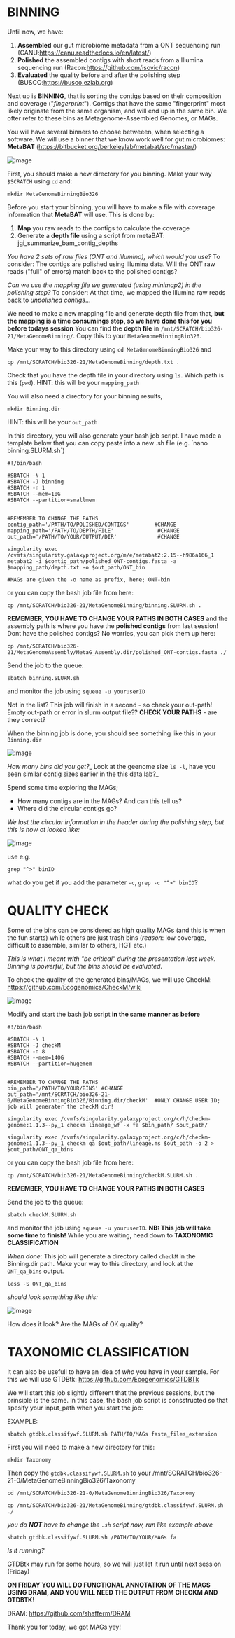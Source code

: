 # **BINNING**

Until now, we have: 

1. **Assembled** our gut microbiome metadata from a ONT sequencing run (CANU:https://canu.readthedocs.io/en/latest/)
2. **Polished** the assembled contigs with short reads from a Illumina sequencing run (Racon:https://github.com/isovic/racon)
3. **Evaluated** the quality before and after the polishing step (BUSCO:https://busco.ezlab.org) 

Next up is **BINNING**, that is sorting the contigs based on their composition and coverage ("_fingerprint_"). Contigs that have the same "fingerprint" most likely originate from the same organism, and will end up in the same bin. 
We ofter refer to these bins as Metagenome-Assembled Genomes, or MAGs. 

You will have several binners to choose betweeen, when selecting a software. We will use a binner that we know work well for gut microbiomes: **MetaBAT** (https://bitbucket.org/berkeleylab/metabat/src/master/)


![image](https://user-images.githubusercontent.com/65181082/115441281-f647a900-a210-11eb-80fe-069cb874d79b.png)

First, you should make a new directory for you binning. Make your way `$SCRATCH` using `cd` and: 

```
mkdir MetaGenomeBinningBio326
```

Before you start your binning, you will have to make a file with coverage information that **MetaBAT** will use. This is done by: 
1. **Map** you raw reads to the contigs to calculate the coverage 
2. Generate a **depth file** using a script from metaBAT: jgi_summarize_bam_contig_depths 

_You have 2 sets of raw files (ONT and Illumina), which would you use?_ 
To consider: The contigs are polished using Illumina data. Will the ONT raw reads ("full" of errors) match back to the polished contigs? 

_Can we use the mapping file we generated (using minimap2) in the polishing step?_ 
To consider: At that time, we mapped the Illumina raw reads back to _unpolished contigs_...

We need to make a new mapping file and generate depth file from that, **but the mapping is a time consumings step, so we have done this for you before todays session**
You can find the **depth file** in `/mnt/SCRATCH/bio326-21/MetaGenomeBinning/`. Copy this to your `MetaGenomeBinningBio326`. 

Make your way to this directory using `cd MetaGenomeBinningBio326` and

```
cp /mnt/SCRATCH/bio326-21/MetaGenomeBinning/depth.txt .
```
Check that you have the depth file in your directory using `ls`. Which path is this (`pwd`). HINT: this will be your `mapping_path`

You will also need a directory for your binning results, 
``` 
mkdir Binning.dir 
```
HINT: this will be your `out_path`

In this directory, you will also generate your bash job script. I have made a template below that you can copy paste into a new .sh file (e.g. ´nano binning.SLURM.sh`) 
```
#!/bin/bash

#SBATCH -N 1
#SBATCH -J binning
#SBATCH -n 1
#SBATCH --mem=10G
#SBATCH --partition=smallmem


#REMEMBER TO CHANGE THE PATHS   
contig_path='/PATH/TO/POLISHED/CONTIGS'        #CHANGE
mapping_path='/PATH/TO/DEPTH/FILE'              #CHANGE
out_path='/PATH/TO/YOUR/OUTPUT/DIR'             #CHANGE

singularity exec /cvmfs/singularity.galaxyproject.org/m/e/metabat2:2.15--h986a166_1 metabat2 -i $contig_path/polished_ONT-contigs.fasta -a $mapping_path/depth.txt -o $out_path/ONT_bin

#MAGs are given the -o name as prefix, here; ONT-bin

```

or you can copy the bash job file from here: 

```
cp /mnt/SCRATCH/bio326-21/MetaGenomeBinning/binning.SLURM.sh .
```

**REMEMBER, YOU HAVE TO CHANGE YOUR PATHS IN BOTH CASES** and the assembly path is where you have the **polished contigs** from last session! Dont have the polished contigs? No worries, you can pick them up here: 
``` 
cp /mnt/SCRATCH/bio326-21/MetaGenomeAssembly/MetaG_Assembly.dir/polished_ONT-contigs.fasta ./
``` 

Send the job to the queue: 

```
sbatch binning.SLURM.sh
```
and monitor the job using `squeue -u youruserID`

Not in the list? This job will finish in a second - so check your out-path! Empty out-path or error in slurm output file?? **CHECK YOUR PATHS** - are they correct? 


When the binning job is done, you should see something like this in your `Binning.dir`

![image](https://user-images.githubusercontent.com/65181082/115470587-daef9480-a236-11eb-9d60-63ef6f126f30.png)


_How many bins did you get?__
Look at the geenome size `ls -l`, have you seen similar contig sizes earlier in the this data lab?_

Spend some time exploring the MAGs; 
* How many contigs are in the MAGs? And can this tell us?
* Where did the circular contigs go? 

_We lost the circular information in the header during the polishing step, but this is how ot looked like:_

![image](https://user-images.githubusercontent.com/65181082/115472538-5f8fe200-a23a-11eb-9193-ba47e4323f53.png)

use e.g. 
```
grep "^>" binID
```
what do you get if you add the parameter `-c`, `grep -c "^>" binID`? 


# QUALITY CHECK

Some of the bins can be considered as high quality MAGs (and this is when the fun starts) while others are just trash bins (_reason_: low coverage, difficult to assemble, similar to others, HGT etc.) 

_This is what I meant with "be critical" during the presentation last week. Binning is powerful, but the bins should be evaluated._ 

To check the quality of the generated bins/MAGs, we will use CheckM: https://github.com/Ecogenomics/CheckM/wiki

![image](https://user-images.githubusercontent.com/65181082/115446311-50e40380-a217-11eb-93e7-9b8befabc672.png)



Modify and start the bash job script **in the same manner as before**

```
#!/bin/bash

#SBATCH -N 1
#SBATCH -J checkM
#SBATCH -n 8
#SBATCH --mem=140G
#SBATCH --partition=hugemem


#REMEMBER TO CHANGE THE PATHS   
bin_path='/PATH/TO/YOUR/BINS' #CHANGE
out_path='/mnt/SCRATCH/bio326-21-0/MetaGenomeBinningBio326/Binning.dir/checkM'  #ONLY CHANGE USER ID; job will generater the checkM dir!

singularity exec /cvmfs/singularity.galaxyproject.org/c/h/checkm-genome:1.1.3--py_1 checkm lineage_wf -x fa $bin_path/ $out_path/

singularity exec /cvmfs/singularity.galaxyproject.org/c/h/checkm-genome:1.1.3--py_1 checkm qa $out_path/lineage.ms $out_path -o 2 > $out_path/ONT_qa_bins

```

or you can copy the bash job file from here: 

```
cp /mnt/SCRATCH/bio326-21/MetaGenomeBinning/checkM.SLURM.sh .
```

**REMEMBER, YOU HAVE TO CHANGE YOUR PATHS IN BOTH CASES** 


Send the job to the queue: 

```
sbatch checkM.SLURM.sh
```
and monitor the job using `squeue -u youruserID`. **NB: This job will take some time to finish!** While you are waiting, head down to **TAXONOMIC CLASSIFICATION**

_When done:_ This job will generate a directory called `checkM` in the Binning.dir path. Make your way to this directory, and look at the `ONT_qa_bins` output. 

```
less -S ONT_qa_bins
```
_should look something like this:_

![image](https://user-images.githubusercontent.com/65181082/115537172-d65cc780-a29a-11eb-9fc7-1238611cdda1.png)


How does it look? Are the MAGs of OK quality?


# TAXONOMIC CLASSIFICATION

It can also be usefull to have an idea of _who_ you have in your sample. For this we will use GTDBtk: https://github.com/Ecogenomics/GTDBTk

We will start this job slightly different that the previous sessions, but the prinsiple is the same. In this case, the bash job script is consstructed so that spesify your input_path when you start the job: 

EXAMPLE: 
```
sbatch gtdbk.classifywf.SLURM.sh PATH/TO/MAGs fasta_files_extension
```
First you will need to make a new directory for this: 

```
mkdir Taxonomy
```

Then copy the `gtdbk.classifywf.SLURM.sh` to your /mnt/SCRATCH/bio326-21-0/MetaGenomeBinningBio326/Taxonomy

```
cd /mnt/SCRATCH/bio326-21-0/MetaGenomeBinningBio326/Taxonomy
```

```
cp /mnt/SCRATCH/bio326-21/MetaGenomeBinning/gtdbk.classifywf.SLURM.sh ./
```
_you do **NOT** have to change the `.sh` script now, run like example above_
```
sbatch gtdbk.classifywf.SLURM.sh /PATH/TO/YOUR/MAGs fa
```

_Is it running?_

GTDBtk may run for some hours, so we will just let it run until next session (Friday) 

**ON FRIDAY YOU WILL DO FUNCTIONAL ANNOTATION OF THE MAGS USING DRAM, AND YOU WILL NEED THE OUTPUT FROM CHECKM AND GTDBTK!**

DRAM: https://github.com/shafferm/DRAM


Thank you for today, we got MAGs yey!








